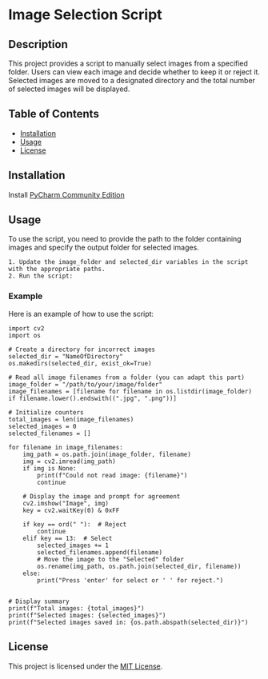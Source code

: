 
# Image Selection Script
## Description
This project provides a script to manually select images from a specified folder. Users can view each image and decide whether to keep it or reject it. Selected images are moved to a designated directory and the total number of selected images will be displayed.

## Table of Contents
- [Installation](#installation)
- [Usage](#usage)
- [License](#license)

## Installation
Install [PyCharm Community Edition](https://www.jetbrains.com/pycharm/download/?section=windows)

## Usage
To use the script, you need to provide the path to the folder containing images and specify the output folder for selected images.

    1. Update the image_folder and selected_dir variables in the script with the appropriate paths.
    2. Run the script:

### Example
Here is an example of how to use the script:

    import cv2
    import os

    # Create a directory for incorrect images
    selected_dir = "NameOfDirectory"
    os.makedirs(selected_dir, exist_ok=True)

    # Read all image filenames from a folder (you can adapt this part)
    image_folder = "/path/to/your/image/folder"
    image_filenames = [filename for filename in os.listdir(image_folder) if filename.lower().endswith((".jpg", ".png"))]

    # Initialize counters
    total_images = len(image_filenames)
    selected_images = 0
    selected_filenames = []

    for filename in image_filenames:
        img_path = os.path.join(image_folder, filename)
        img = cv2.imread(img_path)
        if img is None:
            print(f"Could not read image: {filename}")
            continue

        # Display the image and prompt for agreement
        cv2.imshow("Image", img)
        key = cv2.waitKey(0) & 0xFF

        if key == ord(" "):  # Reject
            continue
        elif key == 13:  # Select
            selected_images += 1
            selected_filenames.append(filename)
            # Move the image to the "Selected" folder
            os.rename(img_path, os.path.join(selected_dir, filename))
        else:
            print("Press 'enter' for select or ' ' for reject.")


    # Display summary
    print(f"Total images: {total_images}")
    print(f"Selected images: {selected_images}")
    print(f"Selected images saved in: {os.path.abspath(selected_dir)}")

## License

This project is licensed under the [MIT License](https://www.mit.edu/~amini/LICENSE.md).



